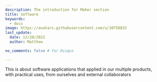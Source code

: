 ```yaml
---
description: The introduction for Maker section
title: Software
keywords:
  - docs
image: https://avatars.githubusercontent.com/u/10758833
last_update:
  date: 12/20/2022
  author: Matthew

no_comments: false # for Disqus

---
```


This is about software applications that applied in our multiple products, with practical uses, from ourselves and external collaborators